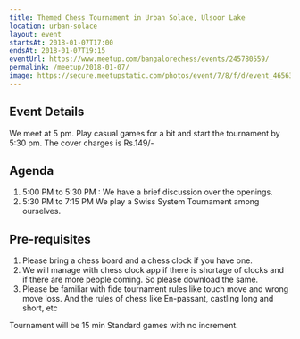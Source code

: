 ```yaml
---
title: Themed Chess Tournament in Urban Solace, Ulsoor Lake
location: urban-solace
layout: event
startsAt: 2018-01-07T17:00
endsAt: 2018-01-07T19:15
eventUrl: https://www.meetup.com/bangalorechess/events/245780559/
permalink: /meetup/2018-01-07/
image: https://secure.meetupstatic.com/photos/event/7/8/f/d/event_465630973.jpeg
---
```

## Event Details
We meet at 5 pm. Play casual games for a bit and start the tournament by 5:30 pm. The cover charges is Rs.149/-

## Agenda
1. 5:00 PM to 5:30 PM : We have a brief discussion over the openings.
1. 5:30 PM to 7:15 PM We play a Swiss System Tournament among ourselves.

## Pre-requisites
1. Please bring a chess board and a chess clock if you have one.
1. We will manage with chess clock app if there is shortage of clocks and if there are more people coming. So please download the same.
1. Please be familiar with fide tournament rules like touch move and wrong move loss. And the rules of chess like En-passant, castling long and short, etc

Tournament will be 15 min Standard games with no increment.